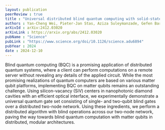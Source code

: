 ```yaml
---
layout: publication
peerReview : true
title : "Universal distributed blind quantum computing with solid-state qubits"
authors : Yan-Cheng Wei, Pieter-Jan Stas, Aziza Suleymanzade, Gefen Baranes, <mark><u><strong>Francisco Machado</strong></u></mark>, Yan Qi Huan, Can M. Knaut, Weiyi Sophie Ding, Moritz Merz, Erik N Knall, Umut Yazlar, Maxim Sirotin, Iria W. Wang, Bart Machielse, Susanne F. Yelin, Johannes Borregaard, Hongkun Park, Marko Loncar, Mikhail D. Lukin
arXivId : arXiv:2412.03020
arXivLink : https://arxiv.org/abs/2412.03020
pubName : "Science"
pubLink : "https://www.science.org/doi/10.1126/science.adu6894"
pubYear : 2024
date : 2024-12-10
---
```



Blind quantum computing (BQC) is a promising application of distributed quantum systems, where a client can perform computations on a remote server without revealing any details of the applied circuit. While the most promising realizations of quantum computers are based on various matter qubit platforms, implementing BQC on matter qubits remains an outstanding challenge. Using silicon-vacancy (SiV) centers in nanophotonic diamond cavities with an efficient optical interface, we experimentally demonstrate a universal quantum gate set consisting of single- and two-qubit blind gates over a distributed two-node network. Using these ingredients, we perform a distributed algorithm with blind operations across our two-node network, paving the way towards blind quantum computation with matter qubits in distributed, modular architectures.
     
